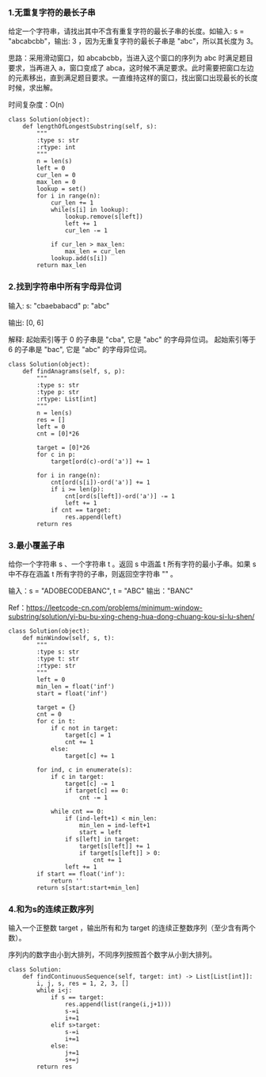 
### 1.无重复字符的最长子串

给定一个字符串，请找出其中不含有重复字符的最长子串的长度。如输入: s = "abcabcbb"，输出: 3 ，因为无重复字符的最长子串是 "abc"，所以其长度为 3。

思路：采用滑动窗口，如 abcabcbb，当进入这个窗口的序列为 abc 时满足题目要求，当再进入 a，窗口变成了 abca，这时候不满足要求。此时需要把窗口左边的元素移出，直到满足题目要求。一直维持这样的窗口，找出窗口出现最长的长度时候，求出解。

时间复杂度：O(n)

```
class Solution(object):
    def lengthOfLongestSubstring(self, s):
        """
        :type s: str
        :rtype: int
        """
        n = len(s)
        left = 0
        cur_len = 0
        max_len = 0
        lookup = set()
        for i in range(n):
            cur_len += 1
            while(s[i] in lookup):
                lookup.remove(s[left])
                left += 1
                cur_len -= 1

            if cur_len > max_len:
                max_len = cur_len
            lookup.add(s[i])
        return max_len
```

### 2.找到字符串中所有字母异位词

输入:
s: "cbaebabacd" p: "abc"

输出:
[0, 6]

解释:
起始索引等于 0 的子串是 "cba", 它是 "abc" 的字母异位词。
起始索引等于 6 的子串是 "bac", 它是 "abc" 的字母异位词。

```
class Solution(object):
    def findAnagrams(self, s, p):
        """
        :type s: str
        :type p: str
        :rtype: List[int]
        """
        n = len(s)
        res = []
        left = 0
        cnt = [0]*26

        target = [0]*26
        for c in p:
            target[ord(c)-ord('a')] += 1

        for i in range(n):
            cnt[ord(s[i])-ord('a')] += 1
            if i >= len(p):
                cnt[ord(s[left])-ord('a')] -= 1
                left += 1
            if cnt == target:
                res.append(left)
        return res
```

### 3.最小覆盖子串

给你一个字符串 s 、一个字符串 t 。返回 s 中涵盖 t 所有字符的最小子串。如果 s 中不存在涵盖 t 所有字符的子串，则返回空字符串 "" 。

输入：s = "ADOBECODEBANC", t = "ABC"
输出："BANC"

Ref：https://leetcode-cn.com/problems/minimum-window-substring/solution/yi-bu-bu-xing-cheng-hua-dong-chuang-kou-si-lu-shen/

```
class Solution(object):
    def minWindow(self, s, t):
        """
        :type s: str
        :type t: str
        :rtype: str
        """
        left = 0
        min_len = float('inf') 
        start = float('inf') 

        target = {}
        cnt = 0
        for c in t:
            if c not in target:
                target[c] = 1
                cnt += 1
            else:
                target[c] += 1

        for ind, c in enumerate(s):
            if c in target:
                target[c] -= 1
                if target[c] == 0:
                    cnt -= 1
            
            while cnt == 0:
                if (ind-left+1) < min_len:
                    min_len = ind-left+1
                    start = left
                if s[left] in target:
                    target[s[left]] += 1
                    if target[s[left]] > 0:
                        cnt += 1
                left += 1
        if start == float('inf'):
            return ''
        return s[start:start+min_len]
```

### 4.和为s的连续正数序列

输入一个正整数 target ，输出所有和为 target 的连续正整数序列（至少含有两个数）。

序列内的数字由小到大排列，不同序列按照首个数字从小到大排列。

```
class Solution:
    def findContinuousSequence(self, target: int) -> List[List[int]]:
        i, j, s, res = 1, 2, 3, []
        while i<j:
            if s == target:
                res.append(list(range(i,j+1)))
                s-=i
                i+=1
            elif s>target:
                s-=i
                i+=1
            else:
                j+=1
                s+=j 
        return res
```